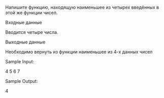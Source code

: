 Напишите функцию, находящую наименьшее из четырех введённых в этой же функции чисел.

Входные данные

Вводится четыре числа.

Выходные данные

Необходимо вернуть из функции наименьшее из 4-х данных чисел

Sample Input:

4 5 6 7

Sample Output:

4